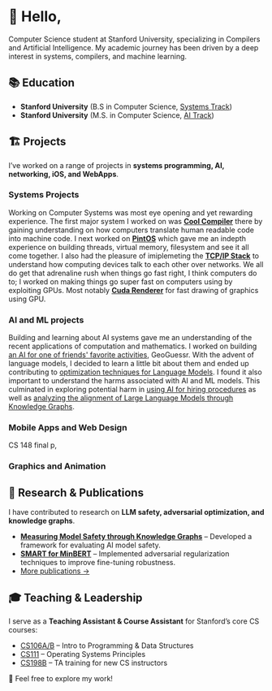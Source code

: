 # 👋 Hello,

Computer Science student at Stanford University, specializing in Compilers and Artificial Intelligence. My academic journey has been driven by a deep interest in systems, compilers, and machine learning.

## 📚 Education  
- **Stanford University** (B.S in Computer Science, [Systems Track](https://www.cs.stanford.edu/bachelors-compsci-tracks-overview))
- **Stanford University** (M.S. in Computer Science, [AI Track](https://www.cs.stanford.edu/masters-specializations/ms-program-sheets))  


## 🏗️ Projects  
I’ve worked on a range of projects in **systems programming, AI, networking, iOS, and WebApps**. 
### Systems Projects 
Working on Computer Systems was most eye opening and yet rewarding experience. The first major system I worked on was [**Cool Compiler**](projects/cool-compiler.md) there by gaining understanding on how computers translate human readable code into machine code. I next worked on [**PintOS**](projects/cool-compiler.md) which gave me an indepth experience on building threads, virtual memory, filesystem and see it all come together. I also had the pleasure of imiplemeting the [**TCP/IP Stack**](projects/tcp-ip-stack.md) to understand how computing devices talk to each other over networks. We all do get that adrenaline rush when things go fast right, I think computers do to; I worked on making things go super fast on computers using by exploiting GPUs. Most notably [**Cuda Renderer**](projects/cuda-renderer.md) for fast drawing of graphics using GPU.


### AI and ML projects 
Building and learning about AI systems gave me an understanding of the recent applications of computation and mathematics. I worked on building [an AI for one of friends' favorite activities](projects/geoguessrai.md), GeoGuessr. With the advent of language models, I decided to learn a little bit about them and ended up contributing to [optimization techniques for Language Models](projects/minbert.md). I found it also important to understand the harms associated with AI and ML models. This culminated in exploring potential harm in [using AI for hiring procedures](projects/algorithmic-fairness.md) as well as [analyzing the alignment of Large Language Models through Knowledge Graphs](llm-through-kg.md). 

### Mobile Apps and Web Design 
CS 148 final p, 

### Graphics and Animation


## 📝 Research & Publications  
I have contributed to research on **LLM safety, adversarial optimization, and knowledge graphs**.  
- [**Measuring Model Safety through Knowledge Graphs**](publications/model-safety.md) – Developed a framework for evaluating AI model safety.  
- [**SMART for MinBERT**](publications/minbert.md) – Implemented adversarial regularization techniques to improve fine-tuning robustness.  
- [More publications →](publications.md)  

## 🎓 Teaching & Leadership  
I serve as a **Teaching Assistant & Course Assistant** for Stanford’s core CS courses:  
- [CS106A/B](teaching/cs106.md) – Intro to Programming & Data Structures  
- [CS111](teaching/cs111.md) – Operating Systems Principles  
- [CS198B](teaching/cs198b.md) – TA training for new CS instructors  

🚀 Feel free to explore my work!  
